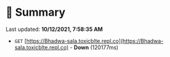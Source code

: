# 📖 Summary
Last updated: **10/12/2021, 7:58:35 AM**

- `GET` [https://Bhadwa-sala.toxicblte.repl.co](https://Bhadwa-sala.toxicblte.repl.co) - **Down** (120177ms)
